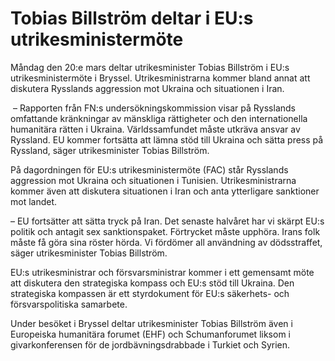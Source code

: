 # Tobias Billström deltar i EU:s utrikesministermöte

Måndag den 20:e mars deltar utrikesminister Tobias Billström i EU:s utrikesministermöte i Bryssel. Utrikesministrarna kommer bland annat att diskutera Rysslands aggression mot Ukraina och situationen i Iran.

 – Rapporten från FN:s undersökningskommission visar på Rysslands omfattande kränkningar av mänskliga rättigheter och den internationella humanitära rätten i Ukraina. Världssamfundet måste utkräva ansvar av Ryssland. EU kommer fortsätta att lämna stöd till Ukraina och sätta press på Ryssland, säger utrikesminister Tobias Billström.

På dagordningen för EU:s utrikesministermöte (FAC) står Rysslands aggression mot Ukraina och situationen i Tunisien. Utrikesministrarna kommer även att diskutera situationen i Iran och anta ytterligare sanktioner mot landet.

– EU fortsätter att sätta tryck på Iran. Det senaste halvåret har vi skärpt EU:s politik och antagit sex sanktionspaket. Förtrycket måste upphöra. Irans folk måste få göra sina röster hörda. Vi fördömer all användning av dödsstraffet, säger utrikesminister Tobias Billström.

EU:s utrikesministrar och försvarsministrar kommer i ett gemensamt möte att diskutera den strategiska kompass och EU:s stöd till Ukraina. Den strategiska kompassen är ett styrdokument för EU:s säkerhets- och försvarspolitiska samarbete.

Under besöket i Bryssel deltar utrikesminister Tobias Billström även i Europeiska humanitära forumet (EHF) och Schumanforumet liksom i givarkonferensen för de jordbävningsdrabbade i Turkiet och Syrien.
